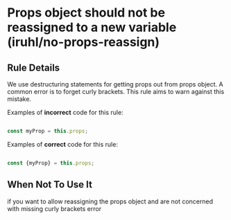 # Props object should not be reassigned to a new variable (iruhl/no-props-reassign)




## Rule Details

We use destructuring statements for getting props out from props object. A common error is to forget curly brackets. This rule aims to warn against this mistake.

Examples of **incorrect** code for this rule:

```js

const myProp = this.props;

```

Examples of **correct** code for this rule:

```js

const {myProp} = this.props;

```


## When Not To Use It

if you want to allow reassigning the props object and are not concerned with missing curly brackets error
